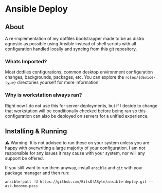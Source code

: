 # Ansible Deploy
## About
A re-implementation of my dotfiles bootstrapper made to be as distro agnostic as possible using Ansible instead of shell scripts with all configuration handled locally and syncing from this git repository.

### Whats Imported?
Most dotfiles configurations, common desktop environment configuration changes, backgrounds, packages, etc. You can explore the `roles/{device-type}` directories yourself for more information.

### Why is workstation always ran?
Right now I do not use this for server deployments, but if I decide to change that workstation will be conditionally checked before being ran so this configuration can also be deployed on servers for a unified experience.

## Installing & Running
⚠ Warning: It is not advised to run these on your system unless you are happy with overwriting a large majority of your configuration. I am not responsible for any issues it may cause with your system, nor will any support be offered.

If you still want to run them anyway, install `ansible` and `git` with your package manager and then run:
```
ansible-pull -U https://github.com/BitsOfAByte/ansible-deploy.git --ask-become-pass
```
